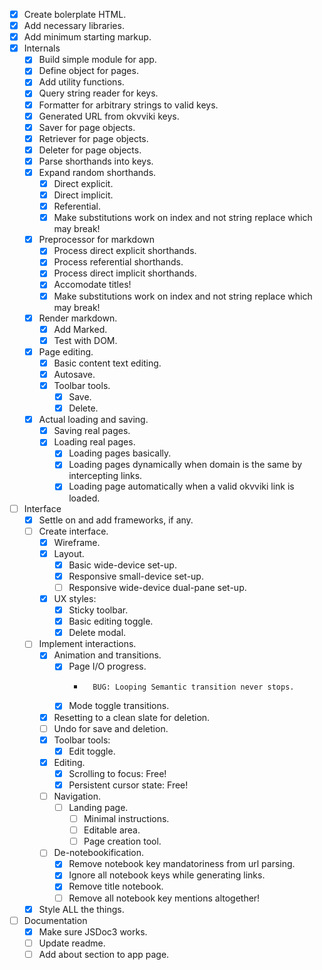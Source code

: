 - [x]   Create bolerplate HTML.
- [x]   Add necessary libraries.
- [x]   Add minimum starting markup.
- [x]   Internals
    - [x]   Build simple module for app.
    - [x]   Define object for pages.
    - [x]   Add utility functions.
    - [x]   Query string reader for keys.
    - [x]   Formatter for arbitrary strings to valid keys.
    - [x]   Generated URL from okvviki keys.
    - [x]   Saver for page objects.
    - [x]   Retriever for page objects.
    - [x]   Deleter for page objects.
    - [x]   Parse shorthands into keys.
    - [x]   Expand random shorthands.
        - [x]   Direct explicit.
        - [x]   Direct implicit.
        - [x]   Referential.
        - [x]   Make substitutions work on index and not string replace which may break!
    - [x]   Preprocessor for markdown
        - [x]   Process direct explicit shorthands.
        - [x]   Process referential shorthands.
        - [x]   Process direct implicit shorthands.
        - [x]   Accomodate titles!
        - [x]   Make substitutions work on index and not string replace which may break!
    - [x]   Render markdown.
        - [x]    Add Marked.
        - [x]    Test with DOM.
    - [x]   Page editing.
        - [x]   Basic content text editing.
        - [x]   Autosave.
        - [x]   Toolbar tools.
            - [x]   Save.
            - [x]   Delete.
    - [x]   Actual loading and saving.
        - [x]   Saving real pages.
        - [x]   Loading real pages.
            - [x]   Loading pages basically.
            - [x]   Loading pages dynamically when domain is the same by intercepting links.
            - [x]   Loading page automatically when a valid okvviki link is loaded.
- [ ]   Interface
    - [x]   Settle on and add frameworks, if any.
    - [ ]   Create interface.
        - [x] Wireframe.
        - [x] Layout.
            - [x]   Basic wide-device set-up.
            - [x]   Responsive small-device set-up.
            - [ ]   Responsive wide-device dual-pane set-up.
        - [x] UX styles:
            - [x]   Sticky toolbar.
            - [x]   Basic editing toggle.
            - [x]   Delete modal.
    - [ ]   Implement interactions.
        - [x]   Animation and transitions.
            - [x]   Page I/O progress.
                -       BUG: Looping Semantic transition never stops.
            - [x]   Mode toggle transitions.
        - [x]   Resetting to a clean slate for deletion.
        - [ ]   Undo for save and deletion.
        - [x]   Toolbar tools:
            - [x]   Edit toggle.
        - [x]   Editing.
            - [x]   Scrolling to focus: Free!
            - [x]   Persistent cursor state: Free!
        - [ ]   Navigation.
            - [ ]   Landing page.
                - [ ]   Minimal instructions.
                - [ ]   Editable area.
                - [ ]   Page creation tool.
        - [ ]   De-notebookification.
            - [x]   Remove notebook key mandatoriness from url parsing.
            - [x]   Ignore all notebook keys while generating links.
            - [x]   Remove title notebook.
            - [ ]   Remove all notebook key mentions altogether!
    - [x]   Style ALL the things.
- [ ]   Documentation
    - [x]   Make sure JSDoc3 works.
    - [ ]   Update readme.
    - [ ]   Add about section to app page.
